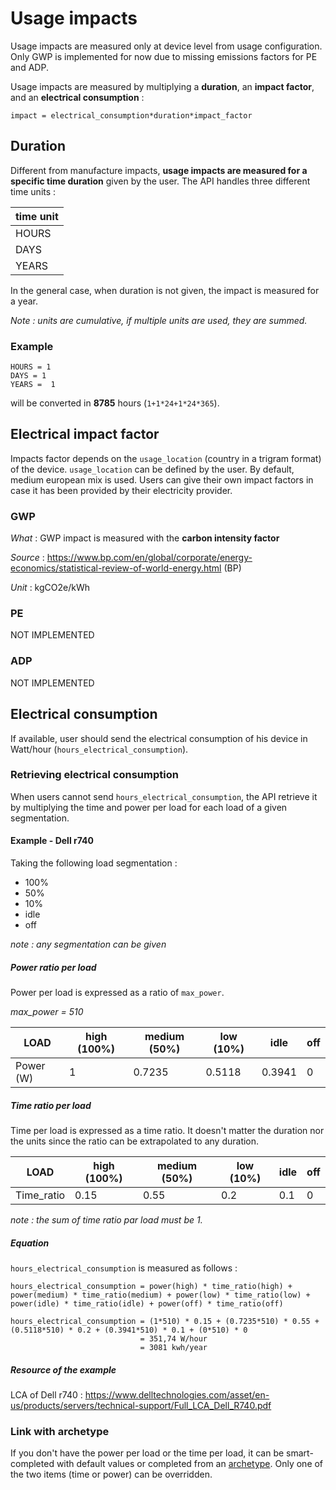 # Usage impacts

Usage impacts are measured only at device level from usage configuration. Only GWP is implemented for now due to missing emissions factors for PE and ADP.

Usage impacts are measured by multiplying a **duration**, an **impact factor**, and an **electrical consumption** :

```impact = electrical_consumption*duration*impact_factor```

## Duration

Different from manufacture impacts, **usage impacts are measured for a specific time duration** given by the user.
The API handles three different time units :

| time unit |
|------     |
| HOURS     |
| DAYS      |
| YEARS     |

In the general case, when duration is not given, the impact is measured for a year.

*Note : units are cumulative, if multiple units are used, they are summed.*

### Example

```
HOURS = 1      
DAYS = 1
YEARS =  1
```

will be converted in **8785** hours (```1+1*24+1*24*365```).

## Electrical impact factor

Impacts factor depends on the ````usage_location```` (country in a trigram format) of the device. ```usage_location``` can be defined by the user. By default, medium european mix is used.
Users can give their own impact factors in case it has been provided by their electricity provider.

### GWP

*What* : GWP impact is measured with the **carbon intensity factor**

*Source* : https://www.bp.com/en/global/corporate/energy-economics/statistical-review-of-world-energy.html (BP)

*Unit* : kgCO2e/kWh

### PE

NOT IMPLEMENTED

### ADP

NOT IMPLEMENTED

## Electrical consumption

If available, user should send the electrical consumption of his device in Watt/hour (```hours_electrical_consumption```).

### Retrieving electrical consumption

When users cannot send ```hours_electrical_consumption```, the API retrieve it by multiplying the time and power per load for each load of a given segmentation.

#### Example - Dell r740

Taking the following load segmentation :

- 100%
- 50%
- 10%
- idle
- off

*note : any segmentation can be given*

##### Power ratio per load

Power per load is expressed as a ratio of ```max_power```.

*max_power = 510*

| LOAD      | high (100%)  | medium (50%)  | low (10%)  | idle   |  off  |
|-----------|--------------|---------------|------------|------  |-------|
| Power (W) |      1       |       0.7235  |  0.5118    | 0.3941 |   0   |

##### Time ratio per load

Time per load is expressed as a time ratio. It doesn't matter the duration nor the units since the ratio can be extrapolated to any duration.

| LOAD      | high (100%)  | medium (50%)  | low (10%)  | idle |  off  |
|-----------|--------------|---------------|------------|------|-------|
| Time_ratio |      0.15       |       0.55       |     0.2       |    0.1  |     0   |

*note : the sum of time ratio par load must be 1.*

##### Equation

```hours_electrical_consumption``` is measured as follows :

``` 
hours_electrical_consumption = power(high) * time_ratio(high) + power(medium) * time_ratio(medium) + power(low) * time_ratio(low) + power(idle) * time_ratio(idle) + power(off) * time_ratio(off)
```
```
hours_electrical_consumption = (1*510) * 0.15 + (0.7235*510) * 0.55 + (0.5118*510) * 0.2 + (0.3941*510) * 0.1 + (0*510) * 0
                             = 351,74 W/hour
                             = 3081 kwh/year
```

##### Resource of the example

LCA of Dell r740 : [https://www.delltechnologies.com/asset/en-us/products/servers/technical-support/Full_LCA_Dell_R740.pdf
](https://www.delltechnologies.com/asset/en-us/products/servers/technical-support/Full_LCA_Dell_R740.pdf)

### Link with archetype

If you don't have the power per load or the time per load, it can be smart-completed with default values or completed from an [archetype](archetypes.md).
Only one of the two items (time or power) can be overridden.
